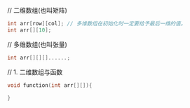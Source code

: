 // 二维数组(也叫矩阵)
```cpp
int arr[row][col]; // 多维数组在初始化时一定要给予最后一维的值。
int arr[][10];
```
// 多维数组(也叫张量)
```cpp
int arr[][][]......;
```

// 1. 二维数组与函数
```cpp
void function(int arr[][]){

}
```